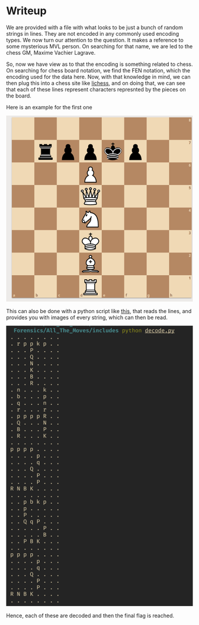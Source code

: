 # Writeup

We are provided with a file with what looks to be just a bunch of random strings in lines. They are not encoded in any commonly used encoding types. We now turn our attention to the question. It makes a reference to some mysterious MVL person. On searching for that name, we are led to the chess GM, Maxime Vachier Lagrave.

So, now we have view as to that the encoding is something related to chess. On searching for chess board notation, we find the FEN notation, which the encoding used for the data here. Now, with that knowledge in mind, we can then plug this into a chess site like [lichess](https://lichess.org), and on doing that, we can see that each of these lines represent characters represnted by the pieces on the board.

Here is an example for the first one

![first line image](includes/one.png)

This can also be done with a python script like [this](includes/decode.py), that reads the lines, and provides you with images of every string, which can then be read.

![decoded images](includes/board.png)

Hence, each of these are decoded and then the final flag is reached.
